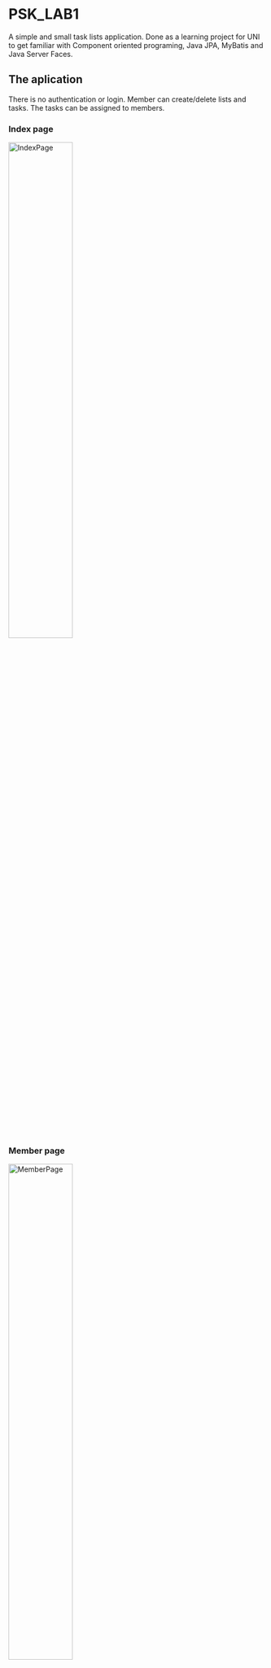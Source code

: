 # PSK_LAB1

A simple and small task lists application. 
Done as a learning project for UNI to get familiar with Component oriented programing, Java JPA, MyBatis and Java Server Faces.

## The aplication
There is no authentication or login. Member can create/delete lists and tasks. The tasks can be assigned to members.
### Index page
<img src="https://user-images.githubusercontent.com/83023950/233038935-c8293365-0d1b-487c-9a6d-ad25c2617cba.PNG" width=50% height=50%
alt="IndexPage">

### Member page
<img src="https://user-images.githubusercontent.com/83023950/233039215-03aa0667-79ab-473e-ae62-bf641eef5be2.PNG" width=50% height=50%
alt="MemberPage">

### Task details page
<img src="https://user-images.githubusercontent.com/83023950/233039327-bb556509-d0a3-49f1-9157-ebca450f83af.PNG" width=50% height=50%
alt="TaskDetailsPage">
